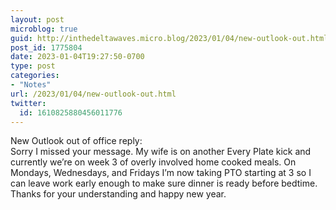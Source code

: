 ```yaml
---
layout: post
microblog: true
guid: http://inthedeltawaves.micro.blog/2023/01/04/new-outlook-out.html
post_id: 1775804
date: 2023-01-04T19:27:50-0700
type: post
categories:
- "Notes"
url: /2023/01/04/new-outlook-out.html
twitter:
  id: 1610825880456011776
---
```

<p>New Outlook out of office reply:<br />Sorry I missed your message. My wife is on another Every Plate kick and currently we’re on week 3 of overly involved home cooked meals. On Mondays, Wednesdays, and Fridays I’m now taking PTO starting at 3 so I can leave work early enough to make sure dinner is ready before bedtime. Thanks for your understanding and happy new year.</p>
